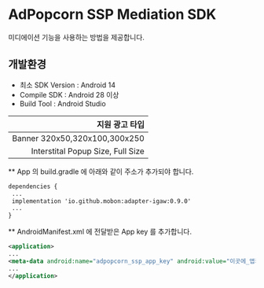 # AdPopcorn SSP Mediation SDK

 미디에이션 기능을 사용하는 방법을 제공합니다.

## 개발환경
- 최소 SDK Version : Android 14
- Compile SDK : Android 28 이상
- Build Tool : Android Studio 

|지원 광고 타입|
|---:|
|Banner 320x50,320x100,300x250|
|Interstital Popup Size, Full Size|



**  App 의 build.gradle 에 아래와 같이 주소가 추가되야 합니다.
 ```XML
dependencies {
  ...
  implementation 'io.github.mobon:adapter-igaw:0.9.0' 
  ...
}
```

** AndroidManifest.xml 에 전달받은 App key 를 추가합니다.
 ```XML
<application>
... 
<meta-data android:name="adpopcorn_ssp_app_key" android:value="이곳에_앱키를_입력하세요" /> 
...
</application>
```
   

